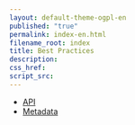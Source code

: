 ```yaml
---
layout: default-theme-ogpl-en
published: "true"
permalink: index-en.html
filename_root: index
title: Best Practices
description:
css_href:
script_src:
---
```


* [API](/best_practices/apis-en.html)
* [Metadata](/best_practices/metadata-en.html)
